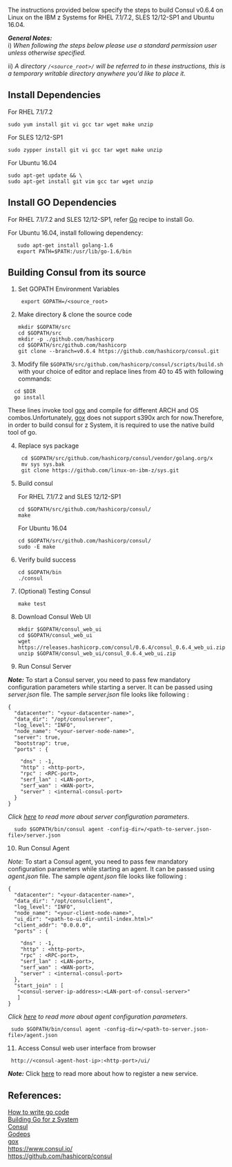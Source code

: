 <!---PACKAGE:Consul--->
<!---DISTRO:SLES 12.x:0.6.4--->
<!---DISTRO:RHEL 7.x:0.6.4--->
<!---DISTRO:Ubuntu 16.x:0.6.4--->

The instructions provided below specify the steps to build Consul v0.6.4 on Linux on the IBM z Systems for RHEL 7.1/7.2, SLES 12/12-SP1 and Ubuntu 16.04.

_**General Notes:**_ 	 
i) _When following the steps below please use a standard permission user unless otherwise specified._

ii) _A directory `/<source_root>/` will be referred to in these instructions, this is a temporary writable directory anywhere you'd like to place it._
## Install Dependencies

For RHEL 7.1/7.2
   ```
   sudo yum install git vi gcc tar wget make unzip
   ```
   
For SLES 12/12-SP1
   ```
   sudo zypper install git vi gcc tar wget make unzip
   ```
   
For Ubuntu 16.04
   ```
   sudo apt-get update && \
   sudo apt-get install git vim gcc tar wget unzip
   ```
   
## Install GO Dependencies
   For RHEL 7.1/7.2 and SLES 12/12-SP1, refer [Go](https://github.com/linux-on-ibm-z/docs/wiki/Building-Go) recipe to install Go.

   For Ubuntu 16.04, install following dependency:    
   
   ```
      sudo apt-get install golang-1.6
      export PATH=$PATH:/usr/lib/go-1.6/bin
   ```
   

## Building Consul from its source
1. Set GOPATH Environment Variables
	 
    ```
     export GOPATH=/<source_root>
    ```
2. Make directory & clone the source code
   ```
   mkdir $GOPATH/src
   cd $GOPATH/src
   mkdir -p ./github.com/hashicorp
   cd $GOPATH/src/github.com/hashicorp
   git clone --branch=v0.6.4 https://github.com/hashicorp/consul.git
   ```
   

3. Modify file `$GOPATH/src/github.com/hashicorp/consul/scripts/build.sh` with your choice
   of editor and replace lines from 40 to 45 with following commands:
   
  ```
    cd $DIR
    go install
   ```

   These lines invoke tool [gox](https://github.com/mitchellh/gox) and compile for
   different ARCH and OS combos.Unfortunately, [gox](https://github.com/mitchellh/gox)
   does not support s390x arch for now.Therefore, in order to build consul for z System,
   it is required to use the native build tool of go.
   
4. Replace sys package

   ```
    cd $GOPATH/src/github.com/hashicorp/consul/vendor/golang.org/x
    mv sys sys.bak
    git clone https://github.com/linux-on-ibm-z/sys.git
   ```
5. Build consul

   For RHEL 7.1/7.2 and SLES 12/12-SP1
   ```
   cd $GOPATH/src/github.com/hashicorp/consul/
   make
   ```
     
   For Ubuntu 16.04
   ```
   cd $GOPATH/src/github.com/hashicorp/consul/
   sudo -E make
   ```
6. Verify build success
   
   ```
   cd $GOPATH/bin
   ./consul
   ```

7. (Optional) Testing Consul  

   ```
   make test
   ```

8. Download Consul Web UI
   ```
   mkdir $GOPATH/consul_web_ui
   cd $GOPATH/consul_web_ui
   wget https://releases.hashicorp.com/consul/0.6.4/consul_0.6.4_web_ui.zip
   unzip $GOPATH/consul_web_ui/consul_0.6.4_web_ui.zip
   ```

9. Run Consul Server

  _**Note:**_ To start a Consul server, you need to pass few mandatory configuration parameters while starting a server.      It can be passed using _server.json_ file. The sample _server.json_ file looks like following :

  ```
  {
    "datacenter": "<your-datacenter-name>",
    "data_dir": "/opt/consulserver",
    "log_level": "INFO",
    "node_name": "<your-server-node-name>",
    "server": true,
    "bootstrap": true,
    "ports" : {

      "dns" : -1,
      "http" : <http-port>,
      "rpc" : <RPC-port>,
      "serf_lan" : <LAN-port>,
      "serf_wan" : <WAN-port>,
      "server" : <internal-consul-port>
    }
  }
```
_Click [here](https://www.consul.io/docs/agent/options.html) to read more about server configuration parameters_.


   ```
     sudo $GOPATH/bin/consul agent -config-dir=/<path-to-server.json-file>/server.json
   ```

10. Run Consul Agent

  _Note:_ To start a Consul agent, you need to pass few mandatory configuration parameters while starting an agent. It can   be passed using _agent.json_ file. The sample _agent.json_ file looks like following :

  ```
  {
    "datacenter": "<your-datacenter-name>",
    "data_dir": "/opt/consulclient",
    "log_level": "INFO",
    "node_name": "<your-client-node-name>",
    "ui_dir": "<path-to-ui-dir-until-index.html>"
    "client_addr": "0.0.0.0",
    "ports" : {

      "dns" : -1,
      "http" : <http-port>,
      "rpc" : <RPC-port>,
      "serf_lan" : <LAN-port>,
      "serf_wan" : <WAN-port>,
      "server" : <internal-consul-port>
    },
    "start_join" : [
     "<consul-server-ip-address>:<LAN-port-of-consul-server>"
     ]
  }
  ```
_Click [here](https://www.consul.io/docs/agent/options.html) to read more about agent configuration parameters_.

  ```
   sudo $GOPATH/bin/consul agent -config-dir=/<path-to-server.json-file>/agent.json
  ```

11. Access Consul web user interface from browser
  ```
   http://<consul-agent-host-ip>:<http-port>/ui/ 
  ```
_**Note:**_ Click [here](http://www.mammatustech.com/consul-service-discovery-and-health-for-microservices-architecture-tutorial) to read more about how to register a new service.

## References:

  [How to write go code](https://golang.org/doc/code.html)  
  [Building Go for z System](https://github.com/linux-on-ibm-z/docs/wiki/Building-Go)  
  [Consul](https://github.com/hashicorp/consul)  
  [Godeps](https://github.com/tools/godep)  
  [gox](https://github.com/mitchellh/gox)  	 
  https://www.consul.io/  	 
  https://github.com/hashicorp/consul